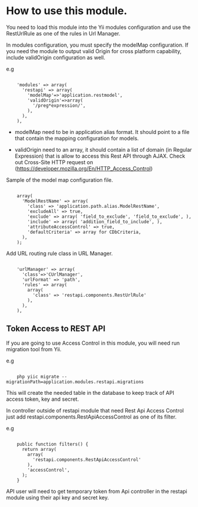 How to use this module.
=======================
You need to load this module into the Yii modules configuration and use the RestUrlRule as one of the rules in Url
Manager.

In modules configuration, you must specify the modelMap configuration. If you need the module to output valid Origin for
cross platform capability, include validOrigin configuration as well.

e.g
<pre><code>
    'modules' => array(
      'restapi' => array(
        'modelMap'=>'application.restmodel',
        'validOrigin'=>array(
          '/preg*expression/',
        ),
      ),
    ),
</code></pre>

- modelMap need to be in application alias format. It should point to a file that contain the mapping configuration for
models.

- validOrigin need to an array, it should contain a list of domain (in Regular Expression) that is allow to access this
Rest API through AJAX. Check out Cross-Site HTTP request on (https://developer.mozilla.org/En/HTTP_Access_Control)

Sample of the model map configuration file.
<pre><code>
    array(
      'ModelRestName' => array(
        'class' => 'application.path.alias.ModelRestName',
        'excludeAll' => true,
        'exclude' => array( 'field_to_exclude', 'field_to_exclude', ),
        'include' => array( 'addition_field_to_include', ),
        'attributeAccessControl' => true,
        'defaultCriteria' => array for CDbCriteria,
      ),
    );
</code></pre>

Add URL routing rule class in URL Manager.

<pre><code>
    'urlManager' => array(
      'class'=>'CUrlManager',
      'urlFormat' => 'path',
      'rules' => array(
        array(
          'class' => 'restapi.components.RestUrlRule'
        ),
      ),
    ),
</code></pre>

Token Access to REST API
------------------------
If you are going to use Access Control in this module, you will need run migration tool from Yii.

e.g
<pre><code>
    php yiic migrate --migrationPath=application.modules.restapi.migrations
</code></pre>

This will create the needed table in the database to keep track of API access token, key and secret.

In controller outside of restapi module that need Rest Api Access Control just add
restapi.components.RestApiAccessControl as one of its filter.

e.g
<pre><code>
    public function filters() {
      return array(
        array(
          'restapi.components.RestApiAccessControl'
        ),
        'accessControl',
      );
    }
</code></pre>

API user will need to get temporary token from Api controller in the restapi module using their api key and secret key.